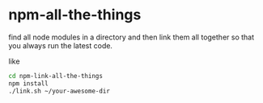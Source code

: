 npm-all-the-things
==================

find all node modules in a directory and then link them all together so that you always run the latest code.


like
```bash
cd npm-link-all-the-things
npm install
./link.sh ~/your-awesome-dir
```
